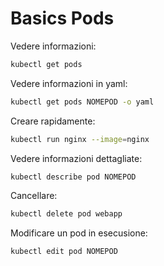 Basics Pods
===========

Vedere informazioni:
```bash
kubectl get pods
```

Vedere informazioni in yaml:
```bash
kubectl get pods NOMEPOD -o yaml
```

Creare rapidamente:
```bash
kubectl run nginx --image=nginx
```

Vedere informazioni dettagliate:
```bash
kubectl describe pod NOMEPOD
```

Cancellare:
```bash
kubectl delete pod webapp
```

Modificare un pod in esecusione:
```bash
kubectl edit pod NOMEPOD
```